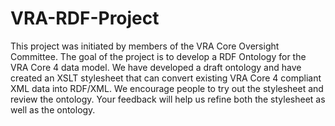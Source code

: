 VRA-RDF-Project
===============
This project was initiated by members of the VRA Core Oversight Committee. The goal of the project is to develop a RDF Ontology for the VRA Core 4 data model. We have developed a draft ontology and have created an XSLT stylesheet that can convert existing VRA Core 4 compliant XML data into RDF/XML. We encourage people to try out the stylesheet and review the ontology. Your feedback will help us refine both the stylesheet as well as the ontology. 
